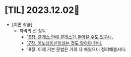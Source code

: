 # [TIL] 2023.12.02📒

* [이론 학습]
  * 자바의 신 정독
    * [16장. 클래스 안에 클래스가 들어갈 수도 있구나.](../JavaStudy/NestedClass.md)
    * [17장. 어노테이션이라는 것도 알아야 한다.](../JavaStudy/annotation.md)
    * 18장. 이제 기본 문법은 거의 다 배웠으니 정리해봅시다.
